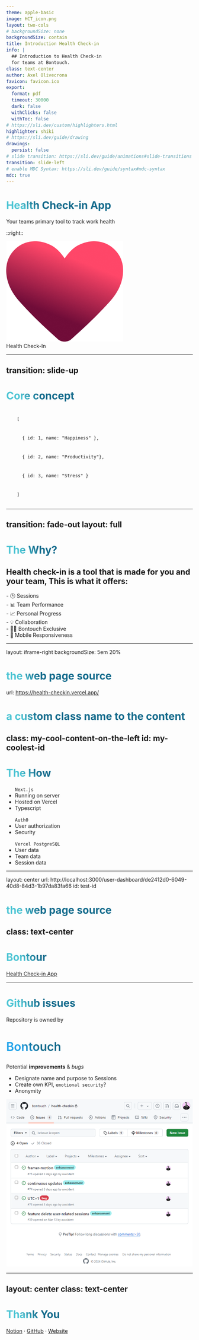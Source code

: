 ```yaml
---
theme: apple-basic
image: HCT_icon.png
layout: two-cols
# backgroundSize: none
backgroundSize: contain
title: Introduction Health Check-in
info: |
  ## Introduction to Health Check-in
  for teams at Bontouch.
class: text-center
author: Axel Olivecrona
favicon: favicon.ico
export:
  format: pdf
  timeout: 30000
  dark: false
  withClicks: false
  withToc: false
# https://sli.dev/custom/highlighters.html
highlighter: shiki
# https://sli.dev/guide/drawing
drawings:
  persist: false
# slide transition: https://sli.dev/guide/animations#slide-transitions
transition: slide-left
# enable MDC Syntax: https://sli.dev/guide/syntax#mdc-syntax
mdc: true
---
```


# Health Check-in App

Your teams primary tool to track work health

::right::

<div class='w-full h-full relative'>
  <div class="relative">
      <img
        v-motion
        :initial="{ y: -700, x: 0, scale: 0.9 }"
        :click-1="{ y: -100, x: 0, scale: 0.7, transition: { duration: 1000 } }"
        class="absolute inset-0 z-20"
        src="/heart.png"
        alt=""
      />
      <LightOrDark>
        <template #dark>
          <img
            v-motion
            :initial="{ x: -57, opacity: 0, scale: 0.7 }"
            :click-1="{ x: -57, y: 70, opacity: 1, scale: 0.4, transition: { duration: 1200 } }"
            class="absolute inset-0 z-0"
            src="/Heartground_black.svg"
            alt=""
          />
        </template>
        <template #light>
          <img
            v-motion
            :initial="{ x: -57, opacity: 0, scale: 0.9 }"
            :click-1="{ x: -57, y: 70, opacity: 1, scale: 0.5, transition: { duration: 1200 } }"
            class="absolute inset-0 z-1"
            src="/heartground_white.svg"
            alt=""
          />
        </template>
      </LightOrDark>
    </div>
    <div
      class="text-5xl absolute top-14 left-40 text-[#2B90B6] z-10"
      v-motion
      :initial="{ x: -80, opacity: 0}"
      :click-2="{ x: 25, opacity: 1, transition: { delay: 500, duration: 1000 } }">
      Health Check-In
    </div>
  </div>

<style>
  .grid-cols-2 {
    display: flex;
    justify-content: center;
    align-items: center;
  }
</style>

<!--
It's important that members of a team work in an effient way that is also good for the health in the long term. With todays presentation I'm going to talk about the health check-in App that will allow you to keep track of your teams and yourselfs work health regarding Happiness, Productivity and Stress. Let's check it out!
-->

---
transition: slide-up
---

# Core concept

<div class="flex flex-col justify-center relative w-full">
  <code class="w-full">
    [
      <br>
      { id: 1, name: "Happiness" },
      <br>
      { id: 2, name: "Productivity"},
      <br>
      { id: 3, name: "Stress" }
      <br>
    ]
  </code>
  <div class="w-full h-full">
      <div
        v-motion
        :initial="{ x: -300, opacity: 0, scale: 0.5 }"
        :click-1="{ x: 0, y: 130, opacity: 1, scale: 0.9, transition: { duration: 600 } }"
        class="absolute left-0 top-0 z-1 w-full h-[300px] bg-white opacity-20 rounded-md px-4 mx-4"
      >
        <Chart/>
      </div>
  </div>
</div>

<style>
  .chart-container canvas {
    background-color: rgba(255, 255, 255, 1); /* White background color */
  }
</style>

<!--
Presenter note with **bold**, *italic*, and ~~striked~~ text.

Also, HTML elements are valid:
<div class="flex w-full">
  <span style="flex-grow: 1;">Left content</span>
  <span>Right content</span>
</div>
-->

---
transition: fade-out
layout: full
---

# The Why?

<h2 class="p-4 mb-3">Health check-in is a tool that is made for you and your team, This is what it offers:</h2>
    <div
      class="text-4xl absolute top-14 left-40"
      v-motion
      :initial="{ x: -100, opacity: 0}"
      :click-1="{ x: -85, y:135, opacity: 1, transition: { delay: 500, duration: 1000 } }">
- 🕒 Sessions
    </div>
    <div
      class="text-4xl absolute top-14 left-40"
      v-motion
      :initial="{ x: -100, opacity: 0}"
      :click-2="{ x: -85, y:235, opacity: 1, transition: { delay: 500, duration: 1000 } }">
- 📊 Team Performance
    </div>
    <div
      class="text-4xl absolute top-14 left-40"
      v-motion
      :initial="{ x: -100, opacity: 0}"
      :click-3="{ x: -85, y:335, opacity: 1, transition: { delay: 500, duration: 1000 } }">
- 📈 Personal Progress
    </div>
    <div
      class="text-4xl absolute top-14 left-40"
      v-motion
      :initial="{ x: -100, opacity: 0}"
      :click-4="{ x: 315, y:135, opacity: 1, transition: { delay: 300, duration: 1000 } }">
- 💡 Collaboration
    </div>
    <div
      class="text-4xl absolute top-14 left-40"
      v-motion
      :initial="{ x: -100, opacity: 0}"
      :click-4="{ x: 315, y:235, opacity: 1, transition: { delay: 500, duration: 1000 } }">
- 🧑‍💻 Bontouch Exclusive
    </div>
    <div
      class="text-4xl absolute top-14 left-40"
      v-motion
      :initial="{ x: -100, opacity: 0}"
      :click-4="{ x: 315, y:335, opacity: 1, transition: { delay: 700, duration: 1000 } }">
- 🤳 Mobile Responsiveness
    </div>

<style>
h1 {
  background-color: #2B90B6;
  background-image: linear-gradient(45deg, #4EC5D4 10%, #146b8c 20%);
  background-size: 100%;
  -webkit-background-clip: text;
  -moz-background-clip: text;
  -webkit-text-fill-color: transparent;
  -moz-text-fill-color: transparent;
}
</style>

<!--
1. Make sessions as points in time (Retro, Sprint planning) where you'd like a team to input their health factors
2. Track the health of your team(s) over time
3. Your inputs that you fill in per session/team is stored on your individual page where you can track it
4. Join any team you like, or create your own
5. Only a valid bontouch email adress can sign up
6. Made for mobile screens
-->

---
layout: iframe-right
backgroundSize: 5em 20%

# the web page source
url: https://health-checkin.vercel.app/

# a custom class name to the content
class: my-cool-content-on-the-left
id: my-coolest-id
---

# The How

<ul v-click>
  <code>Next.js</code>
  <li>Running on server</li>
  <li>Hosted on Vercel</li>
  <li>Typescript</li>
</ul>
<ul v-click>
  <code>Auth0</code>
  <li>User authorization</li>
  <li>Security</li>
</ul>
<ul v-click>
  <code>Vercel PostgreSQL</code>
  <li>User data</li>
  <li>Team data</li>
  <li>Session data</li>
</ul>

---
layout: center
url: http://localhost:3000/user-dashboard/de2412d0-6049-40d8-84d3-1b97da83fa66
id: test-id
# the web page source
class: text-center
---

# Bontour

[Health Check-in App](https://health-checkin.vercel.app/)

---

# Github issues

<article class="flex justify-between">
  <div>
    <p class="">Repository is owned by <h2 id="bontouch"> Bontouch</h2></p>
    <span>Potential <strong>improvements</strong> & <i>bugs</i></span>
    <div>
      <ul>
        <li v-click class="py-2 pt-4">Designate <span class="underline">name</span> and <span class="underline">purpose</span> to Sessions</li>
        <li v-click class="py-2">Create own KPI, <code>emotional security</code>?</li>
        <li v-click class="py-2">Anonymity</li>
      </ul>
    </div>
  </div>
  <div class="w-[55%] h-[100%]">
    <img src="/GH_Issues.png" alt="" class="rounded-md" />
  </div>
</article>

<style>
#bontouch {
  font-weight: 600;
  display: flex;
  font-size: 2rem;
  background-color: #2B90B6;
  background-image: linear-gradient(45deg, #1FA2EA 10%, #146b8c 20%);
  background-size: 100%;
  -webkit-background-clip: text;
  -moz-background-clip: text;
  -webkit-text-fill-color: transparent;
  -moz-text-fill-color: transparent;
}
</style>

---
layout: center
class: text-center
---

# Thank You

[Notion](https://www.notion.so/bontouch/Web-intern-project-Team-health-checkin-9acd5e321c684bf38e5386e1f8a2d2dc) · [GitHub](https://github.com/bontouch/health-checkin) · [Website](https://health-checkin.vercel.app)
